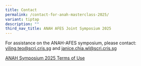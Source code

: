 ```yaml
---
title: Contact
permalink: /contact-for-anah-masterclass-2025/
variant: tiptap
description: ""
third_nav_title: ANAH AFES Joint Symposium 2025
---
```

<p>For assistance on the ANAH-AFES symposium, please contact: <a href="mailto:yiling.teo@scri.cris.sg" rel="noopener noreferrer nofollow" target="_blank">yiling.teo@scri.cris.sg</a> and
<a href="mailto:janice.chia.wl@scri.cris.sg" rel="noopener noreferrer nofollow" target="_blank">janice.chia.wl@scri.cris.sg</a>
</p>
<p><a href="/anah-symposium-2025-terms-of-use/" rel="noopener nofollow" target="_blank">ANAH Symposium 2025 Terms of Use</a>
</p>